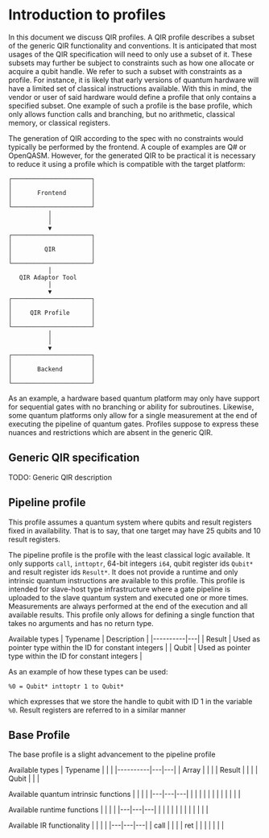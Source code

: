 # Introduction to profiles

In this document we discuss QIR profiles. A QIR profile describes a subset of the generic QIR functionality and conventions. It
is anticipated that most usages of the QIR specification will need to only use a subset of it. These subsets
may further be subject to constraints such as how one allocate or acquire a qubit handle. We refer to such a subset with
constraints as a profile. For instance, it is likely that early versions of quantum hardware will have a limited
set of classical instructions available. With this in mind, the vendor or user of said hardware would define a profile
that only contains a specified subset. One example of such a profile is the base profile,
which only allows function calls and branching, but no arithmetic, classical memory, or classical registers.

The generation of QIR according to the spec with no constraints would typically be performed by the frontend. A couple
of examples are Q# or OpenQASM. However, for the generated QIR to be practical it is necessary to reduce it using a profile
which is compatible with the target platform:

```text
┌──────────────────────┐
│                      │
│       Frontend       │
│                      │
└──────────────────────┘
           │
           │
           ▼
┌──────────────────────┐
│                      │
│         QIR          │
│                      │
└──────────────────────┘
           │
   QIR Adaptor Tool
           │
           ▼
┌──────────────────────┐
│                      │
│     QIR Profile      │
│                      │
└──────────────────────┘
           │
           │
           ▼
┌──────────────────────┐
│                      │
│       Backend        │
│                      │
└──────────────────────┘
```

As an example, a hardware based quantum platform may only have support for sequential gates with no branching or ability for subroutines. Likewise, some quantum platforms only allow for a single measurement at the end of executing the pipeline of quantum gates. Profiles suppose to express these nuances and restrictions which are absent in the generic QIR.

## Generic QIR specification

TODO: Generic QIR description

## Pipeline profile

This profile assumes a quantum system where qubits and result registers fixed in availability. That is to say, that one target may have 25 qubits and 10 result registers.

The pipeline profile is the profile with the least classical logic available. It only supports `call`, `inttoptr`, 64-bit integers `i64`, qubit register ids `Qubit*` and result register ids `Result*`. It does not provide a runtime and only intrinsic quantum instructions are available to this profile. This profile is intended for slave-host type infrastructure where a gate pipeline is uploaded to the slave quantum system and executed one or more times. Measurements are always performed at the end of the execution and all available results. This profile only allows for defining a single function that takes no arguments and has no return type.

Available types
| Typename | Description |
|----------|---|
| Result | Used as pointer type within the ID for constant integers |
| Qubit | Used as pointer type within the ID for constant integers |

As an example of how these types can be used:

```
%0 = Qubit* inttoptr 1 to Qubit*
```

which expresses that we store the handle to qubit with ID 1 in the variable `%0`. Result registers are referred to in a similar manner

## Base Profile

The base profile is a slight advancement to the pipeline profile

Available types
| Typename | | |
|----------|---|---|
| Array | | |
| Result | | |
| Qubit | | |

Available quantum intrinsic functions
| | | |
|---|---|---|
| | | |
| | | |
| | | |

Available runtime functions
| | | |
|---|---|---|
| | | |
| | | |
| | | |

Available IR functionality
| | | |
|---|---|---|
| call | | |
| ret | | |
| | | |
